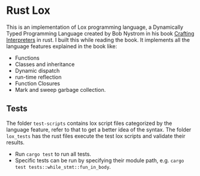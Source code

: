 # Rust Lox

This is an implementation of Lox programming language, a Dynamically Typed Programming Language created by Bob Nystrom in his book [Crafting Interpreters](https://craftinginterpreters.com/) in rust. I built this while reading the book. It implements all the language features explained in the book like:

- Functions
- Classes and inheritance
- Dynamic dispatch
- run-time reflection
- Function Closures
- Mark and sweep garbage collection.

## Tests

The folder `test-scripts` contains lox script files categorized by the language feature, refer to that to get a better idea of the syntax. The folder `lox_tests` has the rust files execute the test lox scripts and validate their results.

- Run `cargo test` to run all tests.
- Specific tests can be run by specifying their module path, e.g. `cargo test tests::while_stmt::fun_in_body`. 

